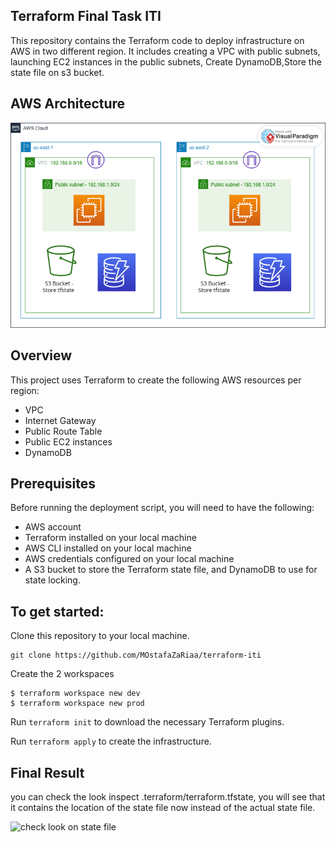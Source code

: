 ## Terraform Final Task ITI
This repository contains the Terraform code to deploy infrastructure on AWS in two different region. It includes creating a VPC with public subnets, launching EC2 instances in the public subnets, Create DynamoDB,Store the state file on s3 bucket.

## AWS Architecture
![terraform final task ITI drawio](https://github.com/MOstafaZaRiaa/aws-multi-region/blob/main/screens/Architecture%20Digram.png?raw=true)

## Overview
This project uses Terraform to create the following AWS resources per region:
- VPC
- Internet Gateway
- Public Route Table
- Public EC2 instances
- DynamoDB

## Prerequisites
Before running the deployment script, you will need to have the following:

- AWS account
- Terraform installed on your local machine
- AWS CLI installed on your local machine
- AWS credentials configured on your local machine
- A S3 bucket to store the Terraform state file, and DynamoDB to use for state locking.

## To get started:

Clone this repository to your local machine.
```
git clone https://github.com/MOstafaZaRiaa/terraform-iti
```
Create the 2 workspaces
```
$ terraform workspace new dev
$ terraform workspace new prod
```
Run `terraform init` to download the necessary Terraform plugins.

Run `terraform apply` to create the infrastructure.

## Final Result
you can check the look inspect .terraform/terraform.tfstate, you will see that it contains the location of the state file now instead of the actual state file.

![check look on state file](https://github.com/MOstafaZaRiaa/terraform-iti/blob/main/screens/2.PNG)

